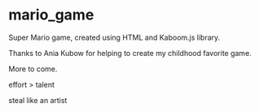 # mario_game
Super Mario game, created using HTML and Kaboom.js library. 
 
Thanks to Ania Kubow for helping to create my childhood favorite game.
 
More to come.
 
effort > talent
 
steal like an artist
